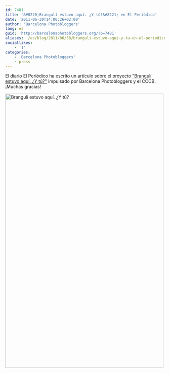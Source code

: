 ```yaml
---
id: 7481
title: '&#8220;Brangulí estuvo aquí. ¿Y tú?&#8221; en El Periódico'
date: '2011-06-30T14:00:26+02:00'
author: 'Barcelona Photobloggers'
lang: es
guid: 'http://barcelonaphotobloggers.org/?p=7481'
aliases:  /es/blog/2011/06/30/branguli-estuvo-aqui-y-tu-en-el-periodico/
sociallikes:
    - '1'
categories:
    - 'Barcelona Photobloggers'
    - press
---
```


El diario El Periódico ha escrito un artículo sobre el proyecto <a href="http://barcelonaphotobloggers.org/2011/06/29/branguli-estuvo-aqui-y-tu/">"Brangulí estuvo aquí. ¿Y tú?"</a> impulsado por Barcelona Photobloggers y el CCCB. ¡Muchas gracias!

<img src="/uploads/2011/06/brangulivaseraqui.jpg" alt="Brangulí estuvo aquí. ¿Y tú?" width="500" height="868" class="alignnone size-full wp-image-7482">